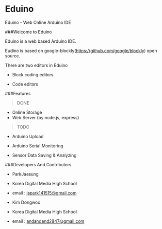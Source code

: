 # Eduino
Eduino - Web Online Arduino IDE

###Welcome to Eduino

Eduino is a web based Arduino IDE.

Eudino is based on google-blockly(https://github.com/google/blockly) open source.

There are two editors in Eduino

* Block coding editors

* Code editors

###Features 

> DONE 

* Online Storage
* Web Server (by node.js, express)


> TODO

* Arduino Upload

* Arduino Serial Monitoring

* Sensor Data Saving & Analyzing

###Developers And Contributors

* ParkJaesung
 * Korea Digital Media High School
 
 * email : jspark141515@gmail.com
 
* Kim Dongwoo
 * Korea Digital Media High School
 * email : andandend2847@gmail.com


